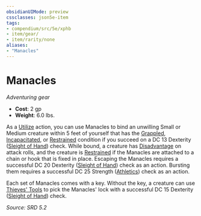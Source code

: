 ```yaml
---
obsidianUIMode: preview
cssclasses: json5e-item
tags:
- compendium/src/5e/xphb
- item/gear/
- item/rarity/none
aliases: 
- "Manacles"
---
```

# Manacles
*Adventuring gear*  

- **Cost**: 2 gp
- **Weight**: 6.0 lbs.

As a [Utilize](actions.md#Utilize) action, you can use Manacles to bind an unwilling Small or Medium creature within 5 feet of yourself that has the [Grappled](conditions.md#Grappled), [Incapacitated](conditions.md#Incapacitated), or [Restrained](conditions.md#Restrained) condition if you succeed on a DC 13 Dexterity ([Sleight of Hand](skills.md#Sleight%20of%20Hand)) check. While bound, a creature has [Disadvantage](disadvantage-xphb.md) on attack rolls, and the creature is [Restrained](conditions.md#Restrained) if the Manacles are attached to a chain or hook that is fixed in place. Escaping the Manacles requires a successful DC 20 Dexterity ([Sleight of Hand](skills.md#Sleight%20of%20Hand)) check as an action. Bursting them requires a successful DC 25 Strength ([Athletics](skills.md#Athletics)) check as an action.

Each set of Manacles comes with a key. Without the key, a creature can use [Thieves' Tools](thieves-tools-xphb.md) to pick the Manacles' lock with a successful DC 15 Dexterity ([Sleight of Hand](skills.md#Sleight%20of%20Hand)) check.

*Source: SRD 5.2*